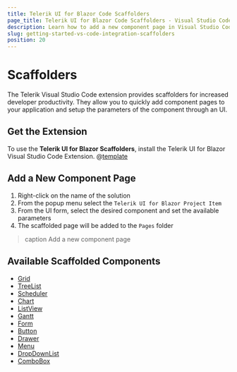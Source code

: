 ```yaml
---
title: Telerik UI for Blazor Code Scaffolders
page_title: Telerik UI for Blazor Code Scaffolders - Visual Studio Code Integration
description: Learn how to add a new component page in Visual Studio Code via code scaffolder templates.
slug: getting-started-vs-code-integration-scaffolders
position: 20
---
```



# Scaffolders

The Telerik Visual Studio Code extension provides scaffolders for increased developer productivity. They allow you to quickly add component pages to your application and setup the parameters of the component through an UI.

## Get the Extension

To use the **Telerik UI for Blazor Scaffolders**, install the Telerik UI for Blazor Visual Studio Code Extension. @[template](/_contentTemplates/common/general-info.md#vs-code-x-download)

## Add a New Component Page

1. Right-click on the name of the solution
1. From the popup menu select the `Telerik UI for Blazor Project Item`
1. From the UI form, select the desired component and set the available parameters
2. The scaffolded page will be added to the `Pages` folder

>caption Add a new component page

## Available Scaffolded Components

* [Grid](slug://grid-overview)
* [TreeList](slug://treelist-overview)
* [Scheduler](slug://scheduler-overview)
* [Chart](slug://components/chart/overview)
* [ListView](slug://listview-overview)
* [Gantt](slug://gantt-overview)
* [Form](slug://form-overview)
* [Button](slug://components/button/overview)
* [Drawer](slug://drawer-overview)
* [Menu](slug://components/menu/overview)
* [DropDownList](slug://components/dropdownlist/overview)
* [ComboBox](slug://components/combobox/overview)